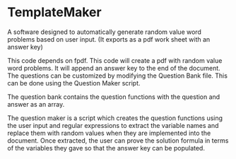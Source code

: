 # TemplateMaker
A software designed to automatically generate random value word problems based on user input. (It exports as a pdf work sheet with an answer key)

This code depends on fpdf. This code will create a pdf with random value word problems. It will append an answer key to the end of the document. The questions can be customized by modifying the Question Bank file. This can be done using the Question Maker script.

The question bank contains the question functions with the question and answer as an array.

The question maker is a script which creates the question functions using the user input and regular expressions to extract the variable names and replace them with random values when they are implemented into the document. Once extracted, the user can prove the solution formula in terms of the variables they gave so that the answer key can be populated.
